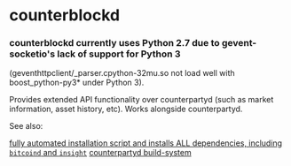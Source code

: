 counterblockd
==============

### __counterblockd__ currently uses __Python 2.7__ due to gevent-socketio's lack of support for Python 3
(geventhttpclient/_parser.cpython-32mu.so not load well with boost_python-py3* under Python 3).

Provides extended API functionality over counterpartyd (such as market information, asset history, etc). Works alongside counterpartyd.

See also: 

[fully automated installation script and installs ALL dependencies, including ``bitcoind`` and ``insight``](http://counterpartyd-build.readthedocs.org/en/latest/SettingUpAFederatedNode.html#node-setup)
[counterpartyd build-system](http://counterparty.io/docs/build-system/federated-node/)

